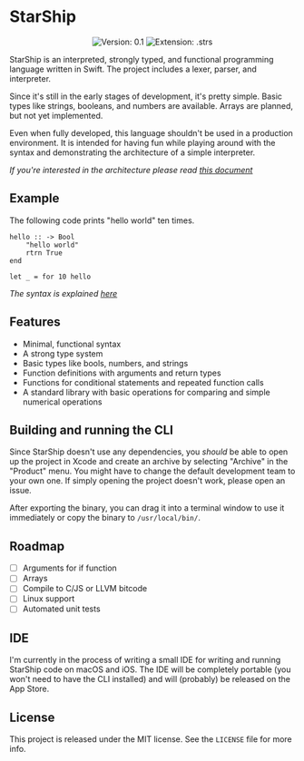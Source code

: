 # StarShip

<p align="center">
    <img src="https://img.shields.io/badge/version-0.1-blueviolet" alt="Version: 0.1">
    <img src="https://img.shields.io/badge/extension-.strs-yellow" alt="Extension: .strs">
</p>

StarShip is an interpreted, strongly typed, and functional programming language written in Swift. The project includes a lexer, parser, and interpreter.

Since it's still in the early stages of development, it's pretty simple. Basic types like strings, booleans, and numbers are available. Arrays are planned, but not yet implemented.

Even when fully developed, this language shouldn't be used in a production environment. It is intended for having fun while playing around with the syntax and demonstrating the architecture of a simple interpreter.

*If you're interested in the architecture please read [this document](Docs/Architecture.md)*

## Example
The following code prints "hello world" ten times.

```
hello :: -> Bool
    "hello world"
    rtrn True
end

let _ = for 10 hello
```

*The syntax is explained [here](Docs/Syntax.md)*

## Features
- Minimal, functional syntax
- A strong type system
- Basic types like bools, numbers, and strings
- Function definitions with arguments and return types
- Functions for conditional statements and repeated function calls
- A standard library with basic operations for comparing and simple numerical operations

## Building and running the CLI
Since StarShip doesn't use any dependencies, you *should* be able to open up the project in Xcode and create an archive by selecting "Archive" in the "Product" menu. You might have to change the default development team to your own one. If simply opening the project doesn't work, please open an issue.

After exporting the binary, you can drag it into a terminal window to use it immediately or copy the binary to `/usr/local/bin/`.

## Roadmap
- [ ] Arguments for if function
- [ ] Arrays
- [ ] Compile to C/JS or LLVM bitcode
- [ ] Linux support
- [ ] Automated unit tests

## IDE
I'm currently in the process of writing a small IDE for writing and running StarShip code on macOS and iOS. The IDE will be completely portable (you won't need to have the CLI installed) and will (probably) be released on the App Store.

## License
This project is released under the MIT license. See the `LICENSE` file for more info.
